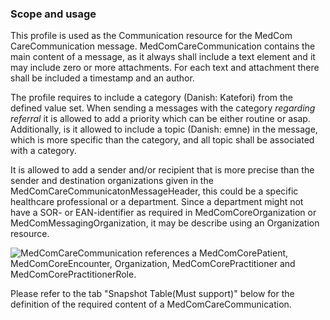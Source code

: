 ### Scope and usage 
This profile is used as the Communication resource for the MedCom CareCommunication message. MedComCareCommunication contains the main content of a message, as it always shall include a text element and it may include zero or more attachments. For each text and attachment there shall be included a timestamp and an author. 

The profile requires to include a category (Danish: Katefori) from the defined value set. When sending a messages with the category *regarding referral* it is allowed to add a priority which can be either routine or asap. Additionally, is it allowed to include a topic (Danish: emne) in the message, which is more specific than the category, and all topic shall be associated with a category. 

It is allowed to add a sender and/or recipient that is more precise than the sender and destination organizations given in the MedComCareCommunicatonMessageHeader, this could be a specific healthcare professional or a department. Since a department might not have a SOR- or EAN-identifier as required in MedComCoreOrganization or MedComMessagingOrganization, it may be describe using an Organization resource. 

<img alt="MedComCareCommunication references a MedComCorePatient, MedComCoreEncounter, Organization, MedComCorePractitioner and MedComCorePractitionerRole." src="./carecommunication/CareCommunicationCommunication.png" style="float:none; display:block; margin-left:auto; margin-right:auto;" />

Please refer to the tab "Snapshot Table(Must support)" below for the definition of the required content of a MedComCareCommunication.
